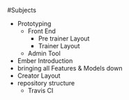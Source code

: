 #Subjects
- Prototyping
  - Front End
    - Pre trainer Layout
    - Trainer Layout
  - Admin Tool
- Ember Introduction
- bringing all Features & Models down
- Creator Layout
- repository structure
  - Travis CI
